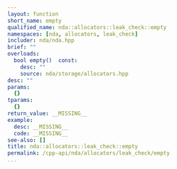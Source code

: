 ```yaml
---
layout: function
short_name: empty
qualified_name: nda::allocators::leak_check::empty
namespaces: [nda, allocators, leak_check]
includer: nda/nda.hpp
brief: ""
overloads:
  bool empty()  const:
    desc: ""
    source: nda/storage/allocators.hpp
desc: ""
params:
  {}
tparams:
  {}
return_value: __MISSING__
example:
  desc: __MISSING__
  code: __MISSING__
see-also: []
title: nda::allocators::leak_check::empty
permalink: /cpp-api/nda/allocators/leak_check/empty
...
```



